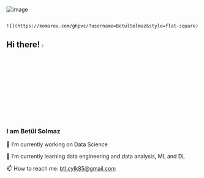 ![image](https://github.com/BetulSolmaz/BetulSolmaz/assets/148537845/d96822b6-98a7-4397-a4b9-f1730a302f4b)

                                                                                                                               ![](https://komarev.com/ghpvc/?username=BetulSolmaz&style=flat-square)
## Hi there! <a href="https://www.gautamkrishnar.com/"><img src="https://media.giphy.com/media/hvRJCLFzcasrR4ia7z/giphy.gif" width="5%"></a>
### I am Betül Solmaz
🔭 I’m currently working on Data Science 

🌱 I’m currently learning data engineering and data analysis, ML and DL

📫 How to reach me: btl.cylk85@gmail.com
<!--
**BetulSolmaz/BetulSolmaz** is a ✨ _special_ ✨ repository because its `README.md` (this file) appears on your GitHub profile.

Here are some ideas to get you started:

 🔭 I’m currently working on ...
- 🌱 I’m currently learning ...
- 👯 I’m looking to collaborate on ...
- 🤔 I’m looking for help with ...
- 💬 Ask me about ...
- 📫 How to reach me: ...
- 😄 Pronouns: ...
- ⚡ Fun fact: ...
-->

